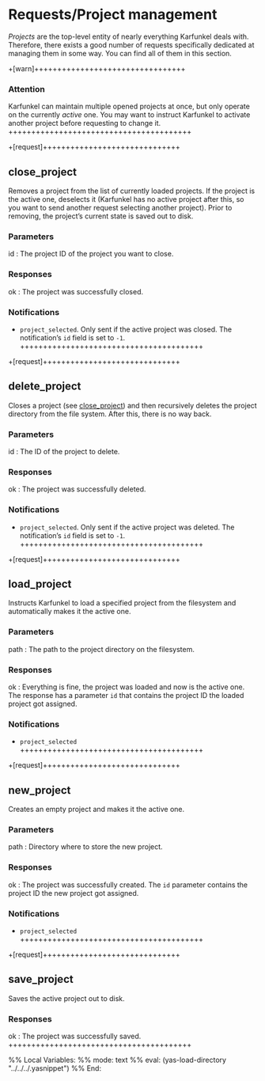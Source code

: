 Requests/Project management
===========================

_Projects_ are the top-level entity of nearly everything Karfunkel
deals with. Therefore, there exists a good number of requests
specifically dedicated at managing them in some way. You can find all
of them in this section.

+[warn]+++++++++++++++++++++++++++++++++
### Attention

Karfunkel can maintain multiple opened projects at once, but only
operate on the currently _active_ one. You may want to instruct
Karfunkel to activate another project before requesting to change it.
++++++++++++++++++++++++++++++++++++++++

+[request]++++++++++++++++++++++++++++++
## close_project

Removes a project from the list of currently loaded projects. If the
project is the active one, deselects it (Karfunkel has no active
project after this, so you want to send another request selecting
another project). Prior to removing, the project’s current state is
saved out to disk.

### Parameters

id
: The project ID of the project you want to close.

### Responses

ok
: The project was successfully closed.

### Notifications

* `project_selected`. Only sent if the active project was closed. The
  notification’s `id` field is set to `-1`.
++++++++++++++++++++++++++++++++++++++++

+[request]++++++++++++++++++++++++++++++
## delete_project

Closes a project (see [close_project](#closeproject)) and then
recursively deletes the project directory from the file system. After
this, there is no way back.

### Parameters

id
: The ID of the project to delete.

### Responses

ok
: The project was successfully deleted.

### Notifications

* `project_selected`. Only sent if the active project was deleted. The
  notification’s `id` field is set to `-1`.
++++++++++++++++++++++++++++++++++++++++

+[request]++++++++++++++++++++++++++++++
## load_project

Instructs Karfunkel to load a specified project from the filesystem
and automatically makes it the active one.

### Parameters

path
: The path to the project directory on the filesystem.

### Responses

ok
: Everything is fine, the project was loaded and now is the active
  one. The response has a parameter `id` that contains the project ID
  the loaded project got assigned.

### Notifications

* `project_selected`
++++++++++++++++++++++++++++++++++++++++

+[request]++++++++++++++++++++++++++++++
## new_project

Creates an empty project and makes it the active one.

### Parameters

path
: Directory where to store the new project.

### Responses

ok
: The project was successfully created. The `id` parameter contains
  the project ID the new project got assigned.

### Notifications

* `project_selected`
++++++++++++++++++++++++++++++++++++++++

+[request]++++++++++++++++++++++++++++++
## save_project

Saves the active project out to disk.

### Responses

ok
: The project was successfully saved.
++++++++++++++++++++++++++++++++++++++++

%% Local Variables:
%% mode: text
%% eval: (yas-load-directory "../../../.yasnippet")
%% End:
